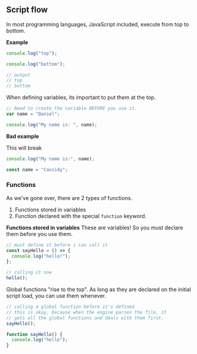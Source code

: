 ## Script flow

In most programming languages, JavaScript included, execute from top to bottom.

**Example**

```js
console.log("top");

console.log("bottom");

// output
// top
// bottom
```

When defining variables, its important to put them at the top.

```js
// Need to create the variable BEFORE you use it.
var name = "Daniel";

console.log("My name is: ", name);
```

**Bad example**

This will break

```js
console.log("My name is:", name);

const name = "Cassidy";
```

### Functions

As we've gone over, there are 2 types of functions.

1. Functions stored in variables
2. Function declared with the special `function` keyword.

**Functions stored in variables**
These are variables! So you must declare them before you use them.

```js
// must define it before i can call it
const sayHello = () => {
  console.log("hello!");
};

// calling it now
hello();
```

Global functions "rise to the top". As long as they are declared on the initial script load, you can use them whenever.

```js
// calling a global function before it's defined
// this is okay, because when the engine parses the file, it
// gets all the global functions and deals with them first.
sayHello();

function sayHello() {
  console.log("hello");
}
```
